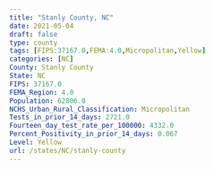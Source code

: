 ```yaml
---
title: "Stanly County, NC"
date: 2021-05-04
draft: false
type: county
tags: [FIPS:37167.0,FEMA:4.0,Micropolitan,Yellow]
categories: [NC]
County: Stanly County
State: NC
FIPS: 37167.0
FEMA_Region: 4.0
Population: 62806.0
NCHS_Urban_Rural_Classification: Micropolitan
Tests_in_prior_14_days: 2721.0
Fourteen_day_test_rate_per_100000: 4332.0
Percent_Positivity_in_prior_14_days: 0.067
Level: Yellow
url: /states/NC/stanly-county
---
```



